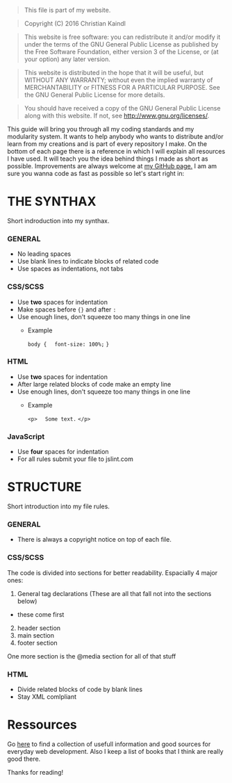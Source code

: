 
> This file is part of my website.

> Copyright (C) 2016  Christian Kaindl

> This website is free software: you can redistribute it and/or modify
it under the terms of the GNU General Public License as published by
the Free Software Foundation, either version 3 of the License, or
(at your option) any later version.

> This website is distributed in the hope that it will be useful,
but WITHOUT ANY WARRANTY; without even the implied warranty of
MERCHANTABILITY or FITNESS FOR A PARTICULAR PURPOSE.  See the
GNU General Public License for more details.

> You should have received a copy of the GNU General Public License
along with this website.  If not, see <http://www.gnu.org/licenses/>.



This guide will bring you through all my coding standards and my modularity system. It wants to help anybody who wants to distribute and/or learn from my creations and is part of every repository I make.
On the bottom of each page there is a reference in which I will explain all resources I have used. It will teach you the idea behind things I made as short as possible. Improvements are always welcome at [my GitHub page.](https://github.com/GrisuProjects/MyWebsite)
I am am sure you wanna code as fast as possible so let's start right in:

# THE SYNTHAX

Short indroduction into my synthax.

### GENERAL

* No leading spaces
* Use blank lines to indicate blocks of related code
* Use spaces as indentations, not tabs


### CSS/SCSS

* Use **two** spaces for indentation
* Make spaces before `{}` and after `:`
* Use enough lines, don't squeeze too many things in one line
  - Example

    `body {`
    `  font-size: 100%;`
    `}`



### HTML

* Use **two** spaces for indentation
* After large related blocks of code make an empty line
* Use enough lines, don't squeeze too many things in one line
  - Example

    `<p>`
    `  Some text.`
    `</p>`


### JavaScript

* Use **four** spaces for indentation
* For all rules submit your file to jslint.com


# STRUCTURE

Short introduction into my file rules.

### GENERAL

* There is always a copyright notice on top of each file.

### CSS/SCSS

The code is divided into sections for better readability. Espacially 4 major ones:

1. General tag declarations (These are all that fall not into the sections below)
  - these come first

2. header section
3. main section
4. footer section

One more section is the @media section for all of that stuff


### HTML

* Divide related blocks of code by blank lines
* Stay XML comlpliant


# Ressources

Go [here](http://www.christiankaindl.at/ressources) to find a collection of
usefull information and good sources for everyday web development. Also I keep
a list of books that I think are really good there.

Thanks for reading!
